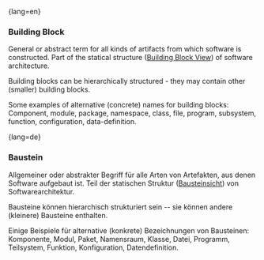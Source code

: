 {lang=en}
### Building Block

General or abstract term for all kinds of artifacts from which software is constructed.
Part of the statical structure ([Building Block View](#term-building-block-view))
of software architecture.

  Building blocks can be hierarchically structured - they may contain other (smaller)
  building blocks.

  Some examples of alternative (concrete) names for building blocks:
  Component, module, package, namespace, class,
  file, program, subsystem, function, configuration, data-definition.


{lang=de}
### Baustein

Allgemeiner oder abstrakter Begriff für alle Arten von Artefakten, aus
denen Software aufgebaut ist. Teil der statischen Struktur
([Bausteinsicht](#term-building-block-view)) von Softwarearchitektur.

Bausteine können hierarchisch strukturiert sein -- sie können andere
(kleinere) Bausteine enthalten.

Einige Beispiele für alternative (konkrete) Bezeichnungen von
Bausteinen: Komponente, Modul, Paket,
Namensraum, Klasse, Datei, Programm, Teilsystem, Funktion,
Konfiguration, Datendefinition.

